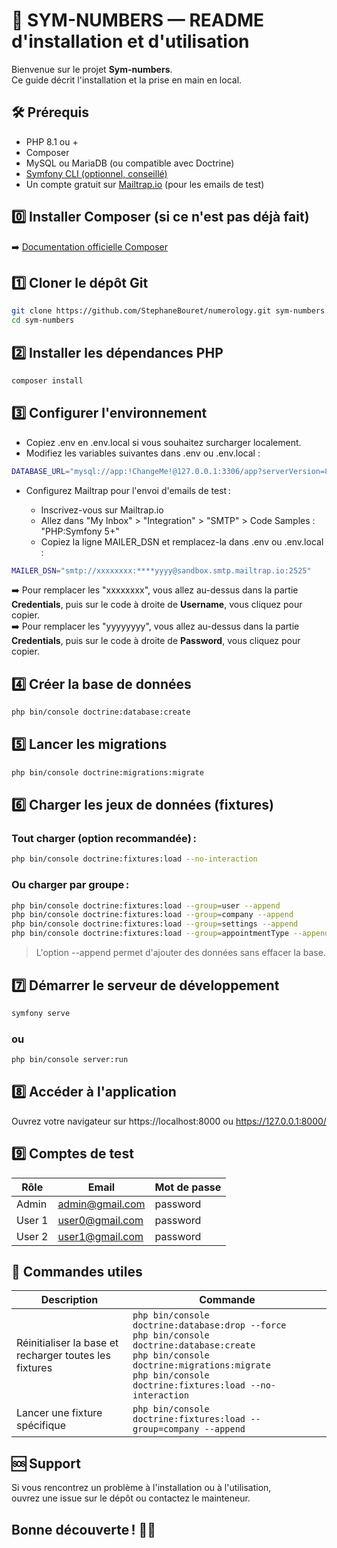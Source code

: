 # 🔢 SYM-NUMBERS — README d'installation et d'utilisation

Bienvenue sur le projet **Sym-numbers**.  
Ce guide décrit l'installation et la prise en main en local.

## 🛠️ Prérequis

- PHP 8.1 ou +
- Composer
- MySQL ou MariaDB (ou compatible avec Doctrine)
- [Symfony CLI (optionnel, conseillé)](https://symfony.com/download)
- Un compte gratuit sur [Mailtrap.io](https://mailtrap.io) (pour les emails de test)

## 0️⃣ Installer Composer (si ce n'est pas déjà fait)

➡️ [Documentation officielle Composer](https://getcomposer.org/download/)

## 1️⃣ Cloner le dépôt Git

```bash
git clone https://github.com/StephaneBouret/numerology.git sym-numbers
cd sym-numbers
```

## 2️⃣ Installer les dépendances PHP

```bash
composer install
```

## 3️⃣ Configurer l'environnement
- Copiez .env en .env.local si vous souhaitez surcharger localement.
- Modifiez les variables suivantes dans .env ou .env.local :
```bash
DATABASE_URL="mysql://app:!ChangeMe!@127.0.0.1:3306/app?serverVersion=8.0.32&charset=utf8mb4"
```
- Configurez Mailtrap pour l'envoi d'emails de test :

    - Inscrivez-vous sur Mailtrap.io
    - Allez dans "My Inbox" > "Integration" > "SMTP" > Code Samples : "PHP:Symfony 5+"
    - Copiez la ligne MAILER_DSN et remplacez-la dans .env ou .env.local :

```bash
MAILER_DSN="smtp://xxxxxxxx:****yyyy@sandbox.smtp.mailtrap.io:2525"
```
➡️ Pour remplacer les "xxxxxxxx", vous allez au-dessus dans la partie **Credentials**, puis sur le code à droite de **Username**, vous cliquez pour copier.\
➡️ Pour remplacer les "yyyyyyyy", vous allez au-dessus dans la partie **Credentials**, puis sur le code à droite de **Password**, vous cliquez pour copier.

## 4️⃣ Créer la base de données

```bash
php bin/console doctrine:database:create
```

## 5️⃣ Lancer les migrations

```bash
php bin/console doctrine:migrations:migrate
```

## 6️⃣ Charger les jeux de données (fixtures)

### Tout charger (option recommandée) :

```bash
php bin/console doctrine:fixtures:load --no-interaction
```

### Ou charger par groupe :

```bash
php bin/console doctrine:fixtures:load --group=user --append
php bin/console doctrine:fixtures:load --group=company --append
php bin/console doctrine:fixtures:load --group=settings --append
php bin/console doctrine:fixtures:load --group=appointmentType --append
```
> L'option --append permet d'ajouter des données sans effacer la base.

## 7️⃣ Démarrer le serveur de développement

```bash
symfony serve
```

### ou

```bash
php bin/console server:run
```

## 8️⃣ Accéder à l'application

Ouvrez votre navigateur sur https://localhost:8000 ou https://127.0.0.1:8000/

## 9️⃣ Comptes de test

| Rôle   | Email                                         | Mot de passe |
| ------ | --------------------------------------------- | ------------ |
| Admin  | [admin@gmail.com](mailto:admin@gmail.com) | password     |
| User 1 | [user0@gmail.com](mailto:user0@gmail.com) | password      |
| User 2 | [user1@gmail.com](mailto:user1@gmail.com) | password      |

## 🔁 Commandes utiles

| Description                                            | Commande                                                                                                                                                                                                        |
| ------------------------------------------------------ | --------------------------------------------------------------------------------------------------------------------------------------------------------------------------------------------------------------- |
| Réinitialiser la base et recharger toutes les fixtures | `php bin/console doctrine:database:drop --force`<br/>`php bin/console doctrine:database:create`<br/>`php bin/console doctrine:migrations:migrate`<br/>`php bin/console doctrine:fixtures:load --no-interaction` |
| Lancer une fixture spécifique        | `php bin/console doctrine:fixtures:load --group=company --append`                                                                                                                                                                          |

## 🆘 Support

Si vous rencontrez un problème à l'installation ou à l'utilisation,\
ouvrez une issue sur le dépôt ou contactez le mainteneur.

## Bonne découverte ! 🚗🌱